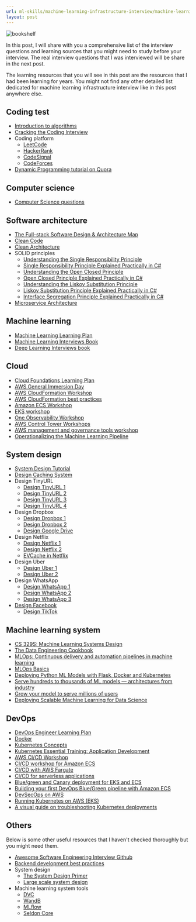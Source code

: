 ```yaml
---
url: ml-skills/machine-learning-infrastructure-interview/machine-learning-infrastructure-learning-resources
layout: post
---
```


![bookshelf][bookshelf]

In this post, I will share with you a comprehensive list of the interview questions and learning sources that you might need to study before your interview. The real interview questions that I was interviewed will be share in the next post.

The learning resources that you will see in this post are the resources that I had been learning for years. You might not find any other detailed list dedicated for machine learning infrastructure interview like in this post anywhere else.

<toc>

## Coding test

- [Introduction to algorithms](https://ocw.mit.edu/courses/6-006-introduction-to-algorithms-spring-2020/)
- [Cracking the Coding Interview](https://www.amazon.com/Cracking-Coding-Interview-Programming-Questions/dp/0984782850)
- Coding platform
  - [LeetCode](https://leetcode.com/assessment/)
  - [HackerRank](https://www.hackerrank.com/interview/interview-preparation-kit)
  - [CodeSignal](https://app.codesignal.com/interview-practice)
  - [CodeForces](https://codeforces.com/)
- [Dynamic Programming tutorial on Quora](https://www.quora.com/Are-there-any-good-resources-or-tutorials-for-dynamic-programming-DP-besides-the-TopCoder-tutorial/answer/Michal-Danil%C3%A1k)

## Computer science

- [Computer Science questions](https://github.com/vietnakid/learning-material/blob/master/computer-science/cs_questions.md)

## Software architecture

- [The Full-stack Software Design & Architecture Map](https://khalilstemmler.com/articles/software-design-architecture/full-stack-software-design/)
- [Clean Code](https://www.amazon.com/Clean-Code-Handbook-Software-Craftsmanship/dp/0132350882)
- [Clean Architecture](https://www.amazon.com/Clean-Architecture-Craftsmans-Software-Structure/dp/0134494164)
- SOLID principles
  - [Understanding the Single Responsibility Principle](https://www.youtube.com/watch?v=L2m-S0Pj_Xk)
  - [Single Responsibility Principle Explained Practically in C#](https://www.youtube.com/watch?v=5RwhyZnVRS8)
  - [Understanding the Open Closed Principle](https://www.youtube.com/watch?v=Ryhy7333mqQ)
  - [Open Closed Principle Explained Practically in C#](https://www.youtube.com/watch?v=VFlk43QGEgc)
  - [Understanding the Liskov Substitution Principle](https://www.youtube.com/watch?v=Mmy1EUKC_iE)
  - [Liskov Substitution Principle Explained Practically in C#](https://www.youtube.com/watch?v=-3UXq2krhyw)
  - [Interface Segregation Principle Explained Practically in C#](https://www.youtube.com/watch?v=y1JiMGP51NE)
- [Microservice Architecture](https://microservices.io/patterns/microservices.html)

## Machine learning

- [Machine Learning Learning Plan](https://explore.skillbuilder.aws/learn/lp/28/machine-learning-learning-plan)
- [Machine Learning Interviews Book](https://huyenchip.com/ml-interviews-book/)
- [Deep Learning Interviews book](https://github.com/BoltzmannEntropy/interviews.ai)

## Cloud

- [Cloud Foundations Learning Plan](https://explore.skillbuilder.aws/learn/lp/82/cloud-foundations-learning-plan)
- [AWS General Immersion Day](https://catalog.workshops.aws/general-immersionday/en-US/)
- [AWS CloudFormation Workshop](https://catalog.workshops.aws/cfn101/en-US)
- [AWS CloudFormation best practices](https://workshop.quickstart.awspartner.com/)
- [Amazon ECS Workshop](https://ecsworkshop.com/)
- [EKS workshop](https://www.eksworkshop.com/)
- [One Observability Workshop](https://catalog.us-east-1.prod.workshops.aws/workshops/31676d37-bbe9-4992-9cd1-ceae13c5116c/en-US/)
- [AWS Control Tower Workshops](https://controltower.aws-management.tools/)
- [AWS management and governance tools workshop](https://mng.workshop.aws/)
- [Operationalizing the Machine Learning Pipeline](https://catalog.us-east-1.prod.workshops.aws/workshops/44d3e2a0-ec6f-44df-9397-bcfdf129cadf/en-US/)

## System design

- [System Design Tutorial](https://www.geeksforgeeks.org/system-design-tutorial/)
- [Design Caching System](https://www.youtube.com/watch?v=DUbEgNw-F9c)
- Design TinyURL
  - [Design TinyURL 1](https://www.youtube.com/watch?v=He-V_RuHwek)
  - [Design TinyURL 2](https://www.youtube.com/watch?v=eCLqmPBIEYs)
  - [Design TinyURL 3](https://www.youtube.com/watch?v=AVztRY77xxA)
  - [Design TinyURL 4](https://www.youtube.com/watch?v=JQDHz72OA3c)
- Design Dropbox
  - [Design Dropbox 1](https://www.youtube.com/watch?v=U0xTu6E2CT8)
  - [Design Dropbox 2](https://www.geeksforgeeks.org/design-dropbox-a-system-design-interview-question/)
  - [Design Google Drive](https://www.youtube.com/watch?v=3RHjRXWAUvg)
- Design Netflix
  - [Design Netflix 1](https://www.youtube.com/watch?v=psQzyFfsUGU)
  - [Design Netflix 2](https://www.geeksforgeeks.org/system-design-netflix-a-complete-architecture/)
  - [EVCache in Netflix](https://netflixtechblog.com/announcing-evcache-distributed-in-memory-datastore-for-cloud-c26a698c27f7)
- Design Uber
  - [Design Uber 1](https://www.youtube.com/watch?v=Tp8kpMe-ZKw)
  - [Design Uber 2](https://www.youtube.com/watch?v=umWABit-wbk)
- Design WhatsApp
  - [Design WhatsApp 1](https://www.youtube.com/watch?v=vvhC64hQZMk)
  - [Design WhatsApp 2](https://www.youtube.com/watch?v=L7LtmfFYjc4)
  - [Design WhatsApp 3](https://www.youtube.com/watch?v=ovnrSH6G6vw)
- [Design Facebook](https://www.youtube.com/watch?v=9-hjBGxuiEs)
  - [Design TikTok](https://www.youtube.com/watch?v=Z-0g_aJL5Fw)

## Machine learning system

- [CS 329S: Machine Learning Systems Design](https://stanford-cs329s.github.io/syllabus.html)
- [The Data Engineering Cookbook](https://github.com/andkret/Cookbook)
- [MLOps: Continuous delivery and automation pipelines in machine learning](https://cloud.google.com/architecture/mlops-continuous-delivery-and-automation-pipelines-in-machine-learning)
- [MLOps Basics](https://www.ravirajag.dev/blog)
- [Deploying Python ML Models with Flask, Docker and Kubernetes](https://alexioannides.com/2019/01/10/deploying-python-ml-models-with-flask-docker-and-kubernetes/)
- [Serve hundreds to thousands of ML models — architectures from industry](https://towardsdatascience.com/serve-hundreds-to-thousands-of-ml-models-architectures-from-industry-bf3d9474d427)
- [Grow your model to serve millions of users](https://theaisummer.com/scalability/)
- [Deploying Scalable Machine Learning for Data Science](https://www.linkedin.com/learning/deploying-scalable-machine-learning-for-data-science)

## DevOps

- [DevOps Engineer Learning Plan](https://explore.skillbuilder.aws/learn/lp/85/devops-engineer-learning-plan)
- [Docker](https://www.linkedin.com/learning/learning-docker-2018)
- [Kubernetes Concepts](https://kubernetes.io/docs/concepts/)
- [Kubernetes Essential Training: Application Development](https://www.linkedin.com/learning/kubernetes-essential-training-application-development)
- [AWS CI/CD Workshop](https://catalog.us-east-1.prod.workshops.aws/workshops/ef1c179d-8097-4f34-8dc3-0e9eb381b6eb/en-US/)
- [CI/CD workshop for Amazon ECS](https://catalog.us-east-1.prod.workshops.aws/workshops/869f7eee-d3a2-490b-bf9a-ac90a8fb2d36/en-US/)
- [CI/CD with AWS Fargate](https://catalog.us-east-1.prod.workshops.aws/workshops/954a35ee-c878-4c22-93ce-b30b25918d89/en-US)
- [CI/CD for serverless applications](https://cicd.serverlessworkshops.io/)
- [Blue/green and Canary deployment for EKS and ECS](https://catalog.us-east-1.prod.workshops.aws/workshops/2175d94a-cd79-4ed2-8e7e-1f0dd1956a3a/en-US/)
- [Building your first DevOps Blue/Green pipeline with Amazon ECS](https://catalog.us-east-1.prod.workshops.aws/workshops/4b59b9fb-48b6-461c-9377-907b2e33c9df/en-US/)
- [DevSecOps on AWS](https://catalog.us-east-1.prod.workshops.aws/workshops/95ee7fde-4d85-47a5-99fc-7e0dee07fc94/en-US)
- [Running Kubernetes on AWS (EKS)](https://www.linkedin.com/learning/running-kubernetes-on-aws-eks)
- [A visual guide on troubleshooting Kubernetes deployments](https://learnk8s.io/troubleshooting-deployments)

## Others

Below is some other useful resources that I haven't checked thoroughly but you might need them.

- [Awesome Software Engineering Interview Github](https://github.com/imkgarg/Awesome-Software-Engineering-Interview)
- [Backend development best practices](https://github.com/futurice/backend-best-practices)
- System design
  - [The System Design Primer](https://github.com/donnemartin/system-design-primer)
  - [Large scale system design](https://github.com/binhnguyennus/awesome-scalability)
- Machine learning system tools
  - [DVC](https://dvc.org/)
  - [WandB](https://wandb.ai/site)
  - [MLflow](https://mlflow.org/)
  - [Seldon Core](https://docs.seldon.io/projects/seldon-core/en/latest/#)

<!-- MARKDOWN LINKS & IMAGES -->

[bookshelf]: /assets/images/ml-skills/machine-learning-infrastructure-interview/machine-learning-infrastructure-learning-resources/bookshelf.jpg
